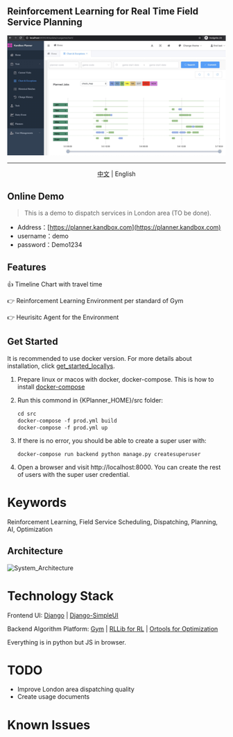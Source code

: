 <p align="center">
<h2>Reinforcement Learning for Real Time Field Service Planning</h2>

![screenshot](./doc/kandbox_planner_20200505.jpg)

</p>

---
<p align="center">
<a href="./README.md">中文</a> | English
</p>


## Online Demo
> This is a demo to dispatch services in London area (TO be done).  

+ Address：[https://planner.kandbox.com](https://planner.kandbox.com)
+ username：demo
+ password：Demo1234


Features
-----
👍 Timeline Chart with travel time

:point_right: Reinforcement Learning Environment per standard of Gym

:point_right: Heurisitc Agent for the Environment 

Get Started
-----
It is recommended to use docker version. For more details about installation, click [get_started_locallys](./doc/get_started_locally.md).

1. Prepare linux or macos with docker, docker-compose. This is how to install [docker-compose](https://docs.docker.com/compose/install/)
2. Run this commond in {KPlanner_HOME}/src folder:
    ```shell
    cd src
    docker-compose -f prod.yml build
    docker-compose -f prod.yml up
    ```
3. If there is no error, you should be able to create a super user with:

    ```shell
    docker-compose run backend python manage.py createsuperuser
    ```

3. Open a browser and visit http://localhost:8000. You can create the rest of users with the super user credential.

# Keywords

Reinforcement Learning, Field Service Scheduling, Dispatching, Planning, AI, Optimization

Architecture
-----
![System_Architecture](./doc/architecture.jpg)



# Technology Stack
Frontend UI: [Django](https://www.djangoproject.com/) | [Django-SimpleUI](https://github.com/newpanjing/simpleui/blob/master/doc/en/README_en.md)

Backend Algorithm Platform: [Gym](https://github.com/openai/gym) | [RLLib  for RL](https://docs.ray.io/en/latest/rllib.html) | [Ortools  for Optimization](https://github.com/google/or-tools)

Everything is in python but JS in browser.


# TODO
- Improve London area dispatching quality
- Create usage documents


# Known Issues
